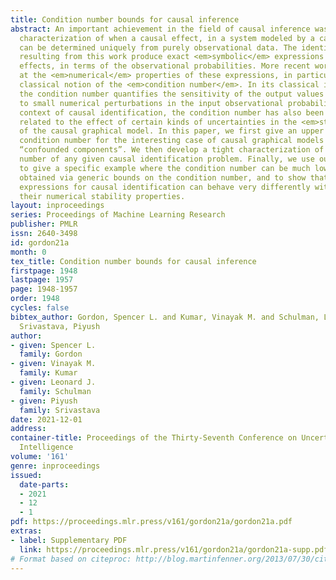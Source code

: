 ```yaml
---
title: Condition number bounds for causal inference
abstract: An important achievement in the field of causal inference was a complete
  characterization of when a causal effect, in a system modeled by a causal graph,
  can be determined uniquely from purely observational data. The identification algorithms
  resulting from this work produce exact <em>symbolic</em> expressions for causal
  effects, in terms of the observational probabilities. More recent work has looked
  at the <em>numerical</em> properties of these expressions, in particular using the
  classical notion of the <em>condition number</em>. In its classical interpretation,
  the condition number quantifies the sensitivity of the output values of the expressions
  to small numerical perturbations in the input observational probabilities. In the
  context of causal identification, the condition number has also been shown to be
  related to the effect of certain kinds of uncertainties in the <em>structure</em>
  of the causal graphical model. In this paper, we first give an upper bound on the
  condition number for the interesting case of causal graphical models with small
  “confounded components”. We then develop a tight characterization of the condition
  number of any given causal identification problem. Finally, we use our tight characterization
  to give a specific example where the condition number can be much lower than that
  obtained via generic bounds on the condition number, and to show that even “equivalent”
  expressions for causal identification can behave very differently with respect to
  their numerical stability properties.
layout: inproceedings
series: Proceedings of Machine Learning Research
publisher: PMLR
issn: 2640-3498
id: gordon21a
month: 0
tex_title: Condition number bounds for causal inference
firstpage: 1948
lastpage: 1957
page: 1948-1957
order: 1948
cycles: false
bibtex_author: Gordon, Spencer L. and Kumar, Vinayak M. and Schulman, Leonard J. and
  Srivastava, Piyush
author:
- given: Spencer L.
  family: Gordon
- given: Vinayak M.
  family: Kumar
- given: Leonard J.
  family: Schulman
- given: Piyush
  family: Srivastava
date: 2021-12-01
address:
container-title: Proceedings of the Thirty-Seventh Conference on Uncertainty in Artificial
  Intelligence
volume: '161'
genre: inproceedings
issued:
  date-parts:
  - 2021
  - 12
  - 1
pdf: https://proceedings.mlr.press/v161/gordon21a/gordon21a.pdf
extras:
- label: Supplementary PDF
  link: https://proceedings.mlr.press/v161/gordon21a/gordon21a-supp.pdf
# Format based on citeproc: http://blog.martinfenner.org/2013/07/30/citeproc-yaml-for-bibliographies/
---
```

